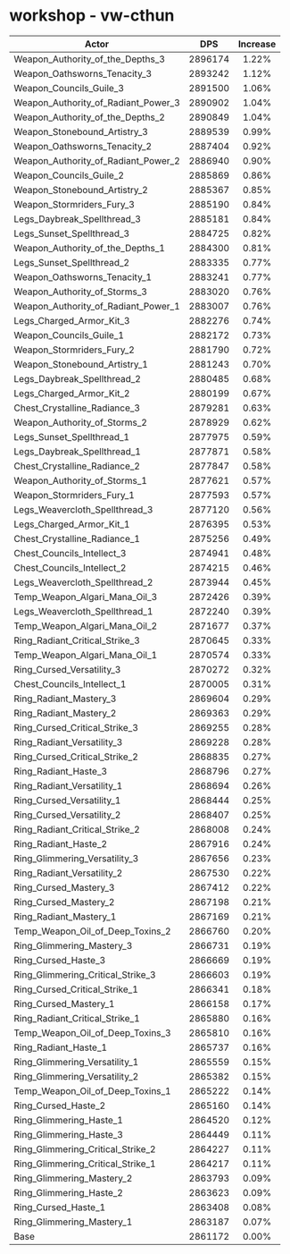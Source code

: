 # workshop - vw-cthun
| Actor | DPS | Increase |
|---|:---:|:---:|
|Weapon_Authority_of_the_Depths_3|2896174|1.22%|
|Weapon_Oathsworns_Tenacity_3|2893242|1.12%|
|Weapon_Councils_Guile_3|2891500|1.06%|
|Weapon_Authority_of_Radiant_Power_3|2890902|1.04%|
|Weapon_Authority_of_the_Depths_2|2890849|1.04%|
|Weapon_Stonebound_Artistry_3|2889539|0.99%|
|Weapon_Oathsworns_Tenacity_2|2887404|0.92%|
|Weapon_Authority_of_Radiant_Power_2|2886940|0.90%|
|Weapon_Councils_Guile_2|2885869|0.86%|
|Weapon_Stonebound_Artistry_2|2885367|0.85%|
|Weapon_Stormriders_Fury_3|2885190|0.84%|
|Legs_Daybreak_Spellthread_3|2885181|0.84%|
|Legs_Sunset_Spellthread_3|2884725|0.82%|
|Weapon_Authority_of_the_Depths_1|2884300|0.81%|
|Legs_Sunset_Spellthread_2|2883335|0.77%|
|Weapon_Oathsworns_Tenacity_1|2883241|0.77%|
|Weapon_Authority_of_Storms_3|2883020|0.76%|
|Weapon_Authority_of_Radiant_Power_1|2883007|0.76%|
|Legs_Charged_Armor_Kit_3|2882276|0.74%|
|Weapon_Councils_Guile_1|2882172|0.73%|
|Weapon_Stormriders_Fury_2|2881790|0.72%|
|Weapon_Stonebound_Artistry_1|2881243|0.70%|
|Legs_Daybreak_Spellthread_2|2880485|0.68%|
|Legs_Charged_Armor_Kit_2|2880199|0.67%|
|Chest_Crystalline_Radiance_3|2879281|0.63%|
|Weapon_Authority_of_Storms_2|2878929|0.62%|
|Legs_Sunset_Spellthread_1|2877975|0.59%|
|Legs_Daybreak_Spellthread_1|2877871|0.58%|
|Chest_Crystalline_Radiance_2|2877847|0.58%|
|Weapon_Authority_of_Storms_1|2877621|0.57%|
|Weapon_Stormriders_Fury_1|2877593|0.57%|
|Legs_Weavercloth_Spellthread_3|2877120|0.56%|
|Legs_Charged_Armor_Kit_1|2876395|0.53%|
|Chest_Crystalline_Radiance_1|2875256|0.49%|
|Chest_Councils_Intellect_3|2874941|0.48%|
|Chest_Councils_Intellect_2|2874215|0.46%|
|Legs_Weavercloth_Spellthread_2|2873944|0.45%|
|Temp_Weapon_Algari_Mana_Oil_3|2872426|0.39%|
|Legs_Weavercloth_Spellthread_1|2872240|0.39%|
|Temp_Weapon_Algari_Mana_Oil_2|2871677|0.37%|
|Ring_Radiant_Critical_Strike_3|2870645|0.33%|
|Temp_Weapon_Algari_Mana_Oil_1|2870574|0.33%|
|Ring_Cursed_Versatility_3|2870272|0.32%|
|Chest_Councils_Intellect_1|2870005|0.31%|
|Ring_Radiant_Mastery_3|2869604|0.29%|
|Ring_Radiant_Mastery_2|2869363|0.29%|
|Ring_Cursed_Critical_Strike_3|2869255|0.28%|
|Ring_Radiant_Versatility_3|2869228|0.28%|
|Ring_Cursed_Critical_Strike_2|2868835|0.27%|
|Ring_Radiant_Haste_3|2868796|0.27%|
|Ring_Radiant_Versatility_1|2868694|0.26%|
|Ring_Cursed_Versatility_1|2868444|0.25%|
|Ring_Cursed_Versatility_2|2868407|0.25%|
|Ring_Radiant_Critical_Strike_2|2868008|0.24%|
|Ring_Radiant_Haste_2|2867916|0.24%|
|Ring_Glimmering_Versatility_3|2867656|0.23%|
|Ring_Radiant_Versatility_2|2867530|0.22%|
|Ring_Cursed_Mastery_3|2867412|0.22%|
|Ring_Cursed_Mastery_2|2867198|0.21%|
|Ring_Radiant_Mastery_1|2867169|0.21%|
|Temp_Weapon_Oil_of_Deep_Toxins_2|2866760|0.20%|
|Ring_Glimmering_Mastery_3|2866731|0.19%|
|Ring_Cursed_Haste_3|2866669|0.19%|
|Ring_Glimmering_Critical_Strike_3|2866603|0.19%|
|Ring_Cursed_Critical_Strike_1|2866341|0.18%|
|Ring_Cursed_Mastery_1|2866158|0.17%|
|Ring_Radiant_Critical_Strike_1|2865880|0.16%|
|Temp_Weapon_Oil_of_Deep_Toxins_3|2865810|0.16%|
|Ring_Radiant_Haste_1|2865737|0.16%|
|Ring_Glimmering_Versatility_1|2865559|0.15%|
|Ring_Glimmering_Versatility_2|2865382|0.15%|
|Temp_Weapon_Oil_of_Deep_Toxins_1|2865222|0.14%|
|Ring_Cursed_Haste_2|2865160|0.14%|
|Ring_Glimmering_Haste_1|2864520|0.12%|
|Ring_Glimmering_Haste_3|2864449|0.11%|
|Ring_Glimmering_Critical_Strike_2|2864227|0.11%|
|Ring_Glimmering_Critical_Strike_1|2864217|0.11%|
|Ring_Glimmering_Mastery_2|2863793|0.09%|
|Ring_Glimmering_Haste_2|2863623|0.09%|
|Ring_Cursed_Haste_1|2863408|0.08%|
|Ring_Glimmering_Mastery_1|2863187|0.07%|
|Base|2861172|0.00%|

